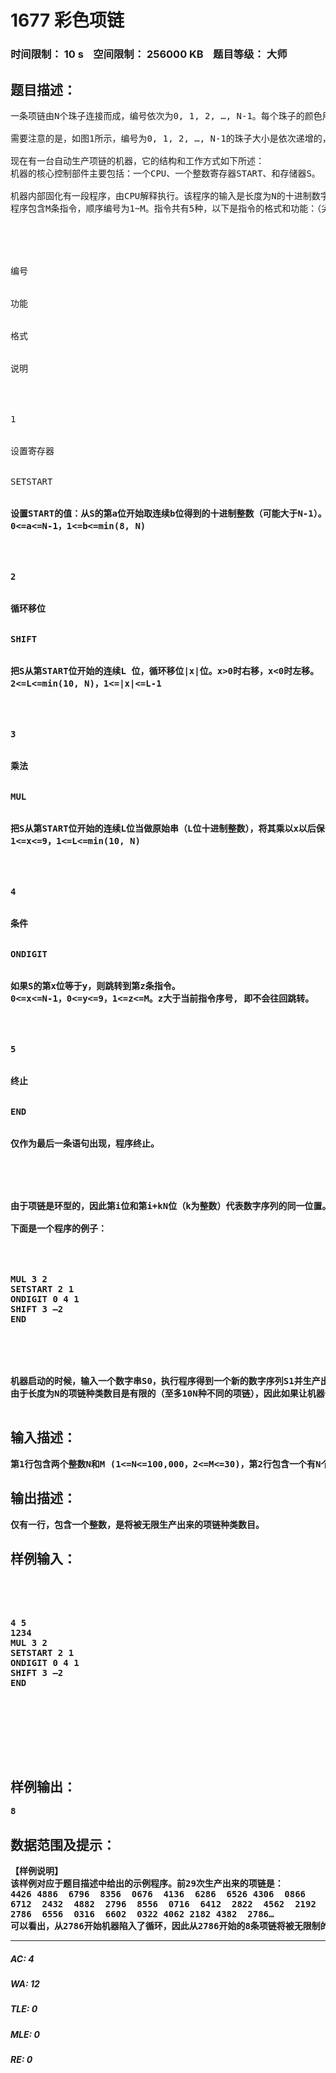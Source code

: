 # 1677 彩色项链   
### 时间限制： 10 s&nbsp;&nbsp;&nbsp;&nbsp;空间限制： 256000 KB&nbsp;&nbsp;&nbsp;&nbsp;题目等级： 大师  
## 题目描述：  

<pre>
一条项链由N个珠子连接而成，编号依次为0, 1, 2, …, N-1。每个珠子的颜色用0~9之间的一位数字来表示（因此，可用的颜色一共有10种）。一条长度为4的项链如下图所示：（圆圈中的数字表示颜色，圆圈旁边的数字为珠子的编号）
 
需要注意的是，如图1所示，编号为0, 1, 2, …, N-1的珠子大小是依次递增的，设编号为i的珠子的颜色值为ai，则数字序列a0a1…an-1可以唯一的表示一种项链。例如，图1所示的项链表示为“1337”。
 
现在有一台自动生产项链的机器，它的结构和工作方式如下所述：
机器的核心控制部件主要包括：一个CPU、一个整数寄存器START、和存储器S。
 
机器内部固化有一段程序，由CPU解释执行。该程序的输入是长度为N的十进制数字序列A，输出是另一个长度为N的十进制数字序列B。每次执行程序前将S初始化为输入序列A；程序结束后把S作为输出串B。START初始化为0。
程序包含M条指令，顺序编号为1~M。指令共有5种，以下是指令的格式和功能：（尖括号<>表示指令参数，都是整数）
 




编号


功能


格式


说明




1


设置寄存器


SETSTART <a> <b>


设置START的值：从S的第a位开始取连续b位得到的十进制整数（可能大于N-1）。
0<=a<=N-1，1<=b<=min(8, N)




2


循环移位


SHIFT <L> <x>


把S从第START位开始的连续L 位，循环移位|x|位。x>0时右移，x<0时左移。
2<=L<=min(10, N)，1<=|x|<=L-1




3


乘法


MUL <L> <x>


把S从第START位开始的连续L位当做原始串（L位十进制整数），将其乘以x以后保留结果的最低L位，替换原始串。
1<=x<=9，1<=L<=min(10, N)




4


条件


ONDIGIT <x> <y> <z>


如果S的第x位等于y，则跳转到第z条指令。
0<=x<=N-1，0<=y<=9，1<=z<=M。z大于当前指令序号, 即不会往回跳转。




5


终止


END


仅作为最后一条语句出现，程序终止。




 
由于项链是环型的，因此第i位和第i+kN位（k为整数）代表数字序列的同一位置。例如当N=4时，第6位和第2位是等价的。
 
下面是一个程序的例子：




MUL 3 2
SETSTART 2 1
ONDIGIT 0 4 1
SHIFT 3 –2
END




 
机器启动的时候，输入一个数字串S0，执行程序得到一个新的数字序列S1并生产出S1代表的项链来，以后机器每生产出一条新项链Sn，就把Sn对应的数字序列作为输入重新执行一遍程序，得到一个新的数字序列Sn+1并生产出新的项链。
由于长度为N的项链种类数目是有限的（至多10N种不同的项链），因此如果让机器一直工作下去，某些种类的项链会被生产出无限多条。编程计算出这些将被无限生产出的项链有多少种。在本题中，可以被生产出来的项链种类总数保证不超过106。

</pre>
  
  
## 输入描述：  

<pre>
第1行包含两个整数N和M (1<=N<=100,000，2<=M<=30)，第2行包含一个有N个数字的串S0。第3行到第M+2行为一段程序，每行一条指令，程序保证无错，行末和行首均没有空格。
</pre>
  
  
## 输出描述：  

<pre>
仅有一行，包含一个整数，是将被无限生产出来的项链种类数目。
</pre>
  
  
## 样例输入：  

<pre>




4 5
1234
MUL 3 2
SETSTART 2 1
ONDIGIT 0 4 1
SHIFT 3 –2
END


 




</pre>
  
  
## 样例输出：  

<pre>
8
</pre>
  
  
## 数据范围及提示：  

<pre>
【样例说明】
该样例对应于题目描述中给出的示例程序。前29次生产出来的项链是：
4426 4886  6796  8356  0676  4136  6286  6526 4306  0866 
6712  2432  4882  2796  8556  0716  6412  2822  4562  2192
2786  6556  0316  6602  0322 4062 2182 4382  2786…
可以看出，从2786开始机器陷入了循环，因此从2786开始的8条项链将被无限制的生产出来。
</pre>
  
  
***  

##### AC: 4  
##### WA: 12  
##### TLE: 0  
##### MLE: 0  
##### RE: 0  
